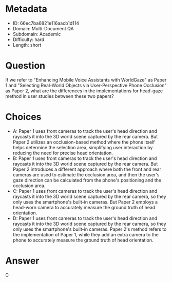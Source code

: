 # Metadata

- ID: 66ec7ba6821e116aacb1d114
- Domain: Multi-Document QA
- Subdomain: Academic
- Difficulty: hard
- Length: short

# Question

If we refer to "Enhancing Mobile Voice Assistants with WorldGaze" as Paper 1 and "Selecting Real-World Objects via User-Perspective Phone Occlusion" as Paper 2, what are the differences in the implementations for head-gaze method in user studies between these two papers?

# Choices

- A: Paper 1 uses front cameras to track the user's head direction and raycasts it into the 3D world scene captured by the rear camera.
But Paper 2 utilizes an occlusion-based method where the phone itself helps determine the selection area, simplifying user interaction by reducing the need for precise head orientation.
- B: Paper 1 uses front cameras to track the user's head direction and raycasts it into the 3D world scene captured by the rear camera.
But Paper 2 introduces a different approach where both the front and rear cameras are used to estimate the occlusion area, and then the user's gaze direction can be calculated from the phone's positioning and the occlusion area.
- C: Paper 1 uses front cameras to track the user's head direction and raycasts it into the 3D world scene captured by the rear camera, so they only uses the smartphone's built-in cameras.
But Paper 2 employs a head-worn camera to accurately measure the ground truth of head orientation.
- D: Paper 1 uses front cameras to track the user's head direction and raycasts it into the 3D world scene captured by the rear camera, so they only uses the smartphone's built-in cameras.
Paper 2's method refers to the implementation of Paper 1, while they add an extra camera to the phone to accurately measure the ground truth of head orientation.

# Answer

C
